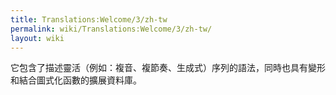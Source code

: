 ```yaml
---
title: Translations:Welcome/3/zh-tw
permalink: wiki/Translations:Welcome/3/zh-tw/
layout: wiki
---
```


它包含了描述靈活（例如：複音、複節奏、生成式）序列的語法，同時也具有變形和結合圖式化函數的擴展資料庫。
